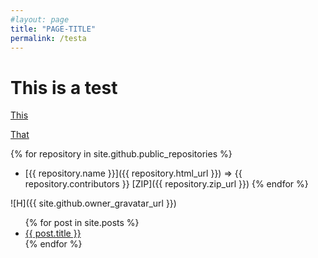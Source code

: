 ```yaml
---
#layout: page
title: "PAGE-TITLE"
permalink: /testa
---
```


# This is a test

[This](/ref/article/openshift-acm-import_non_openshift_cluster.md)


[That](/ref/article/openshift-acm-import_non_openshift_cluster)



{% for repository in site.github.public_repositories %}
  * [{{ repository.name }}]({{ repository.html_url }}) => {{ repository.contributors }} [ZIP]({{ repository.zip_url }})
{% endfor %}


![H]({{ site.github.owner_gravatar_url }})


<ul>
  {% for post in site.posts %}
    <li>
      <a href="{{ post.url }}">{{ post.title }}</a>
    </li>
  {% endfor %}
</ul>